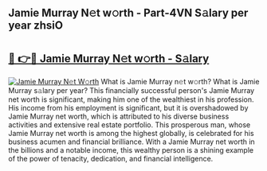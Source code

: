 ## Jamie Murray N𝚎t w𝚘rth - Part-4VN S𝚊lary per year zhsiO

# <h2><a href="http://gc3yz0m.nevu.top/?p=Jamie+Murray">🔗 👉🔴 Jamie Murray N𝚎t w𝚘rth - S𝚊lary</a></h2>

[![Jamie Murray N𝚎t W𝚘rth](https://i.imgur.com/Oavwk0R.jpeg)](http://gc3yz0m.nevu.top/?p=Jamie+Murray)
What is Jamie Murray n𝚎t w𝚘rth? What is Jamie Murray s𝚊lary per year?
This financially successful person's Jamie Murray net worth is significant, making him one of the wealthiest in his profession. His income from his employment is significant, but it is overshadowed by Jamie Murray net worth, which is attributed to his diverse business activities and extensive real estate portfolio. This prosperous man, whose Jamie Murray net worth is among the highest globally, is celebrated for his business acumen and financial brilliance. With a Jamie Murray net worth in the billions and a notable income, this wealthy person is a shining example of the power of tenacity, dedication, and financial intelligence.
